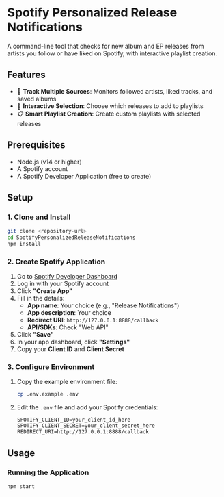 # Spotify Personalized Release Notifications

A command-line tool that checks for new album and EP releases from artists you follow or have liked on Spotify, with interactive playlist creation.

## Features

- 🎵 **Track Multiple Sources**: Monitors followed artists, liked tracks, and saved albums
- 🎯 **Interactive Selection**: Choose which releases to add to playlists
- 📋 **Smart Playlist Creation**: Create custom playlists with selected releases

## Prerequisites

- Node.js (v14 or higher)
- A Spotify account
- A Spotify Developer Application (free to create)

## Setup

### 1. Clone and Install

```bash
git clone <repository-url>
cd SpotifyPersonalizedReleaseNotifications
npm install
```

### 2. Create Spotify Application

1. Go to [Spotify Developer Dashboard](https://developer.spotify.com/dashboard)
2. Log in with your Spotify account
3. Click **"Create App"**
4. Fill in the details:
   - **App name**: Your choice (e.g., "Release Notifications")
   - **App description**: Your choice
   - **Redirect URI**: `http://127.0.0.1:8888/callback`
   - **API/SDKs**: Check "Web API"
5. Click **"Save"**
6. In your app dashboard, click **"Settings"**
7. Copy your **Client ID** and **Client Secret**

### 3. Configure Environment

1. Copy the example environment file:
   ```bash
   cp .env.example .env
   ```

2. Edit the `.env` file and add your Spotify credentials:
   ```env
   SPOTIFY_CLIENT_ID=your_client_id_here
   SPOTIFY_CLIENT_SECRET=your_client_secret_here
   REDIRECT_URI=http://127.0.0.1:8888/callback
   ```

## Usage

### Running the Application

```bash
npm start
```
